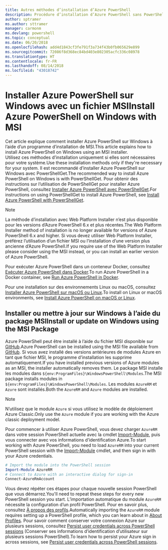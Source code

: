 ```yaml
---
title: Autres méthodes d’installation d’Azure PowerShell
description: Procédure d’installation d’Azure PowerShell sans PowerShellGet à l’aide d’un fichier MSI
author: sptramer
ms.author: sttramer
manager: carmonm
ms.devlang: powershell
ms.topic: conceptual
ms.date: 06/20/2018
ms.openlocfilehash: add4d1843cf3fe791f3a734f43b0fb065629e899
ms.sourcegitcommit: 72086f8d368ec84bd403e802305acfc336c08978
ms.translationtype: HT
ms.contentlocale: fr-FR
ms.lasthandoff: 08/14/2018
ms.locfileid: "43018742"
---
```

# <a name="install-azure-powershell-on-windows-with-msi"></a><span data-ttu-id="13863-103">Installer Azure PowerShell sur Windows avec un fichier MSI</span><span class="sxs-lookup"><span data-stu-id="13863-103">Install Azure PowerShell on Windows with MSI</span></span>

<span data-ttu-id="13863-104">Cet article explique comment installer Azure PowerShell sur Windows à l’aide d’un programme d’installation de MSI.</span><span class="sxs-lookup"><span data-stu-id="13863-104">This article explains how to install Azure PowerShell on Windows using an MSI installer.</span></span>  
<span data-ttu-id="13863-105">Utilisez ces méthodes d’installation uniquement si elles sont nécessaires pour votre système.</span><span class="sxs-lookup"><span data-stu-id="13863-105">Use these installation methods only if they're necessary for your system.</span></span> <span data-ttu-id="13863-106">Il est recommandé d’installer Azure PowerShell sur Windows avec PowerShellGet.</span><span class="sxs-lookup"><span data-stu-id="13863-106">The recommended way to install Azure PowerShell on Windows is with PowerShellGet.</span></span> <span data-ttu-id="13863-107">Pour obtenir des instructions sur l’utilisation de PowerShellGet pour installer Azure PowerShell, consultez [Installer Azure PowerShell avec PowerShellGet](install-azurerm-ps.md).</span><span class="sxs-lookup"><span data-stu-id="13863-107">For instructions on using PowerShellGet to install Azure PowerShell, see [Install Azure PowerShell with PowerShellGet](install-azurerm-ps.md).</span></span>

> [!NOTE]
> <span data-ttu-id="13863-108">La méthode d’installation avec Web Platform Installer n’est plus disponible pour les versions d’Azure PowerShell 6.x et plus récentes.</span><span class="sxs-lookup"><span data-stu-id="13863-108">The Web Platform Installer method of installation is no longer available for versions of Azure PowerShell 6.x and higher.</span></span> <span data-ttu-id="13863-109">Si vous devez utiliser Web Platform Installer, préférez l’utilisation d’un fichier MSI ou l’installation d’une version plus ancienne d’Azure PowerShell.</span><span class="sxs-lookup"><span data-stu-id="13863-109">If you require use of the Web Platform Installer please consider using the MSI instead, or you can install an earlier version of Azure PowerShell.</span></span>

<span data-ttu-id="13863-110">Pour exécuter Azure PowerShell dans un conteneur Docker, consultez [Exécuter Azure PowerShell dans Docker](azurerm-ps-in-docker.md).</span><span class="sxs-lookup"><span data-stu-id="13863-110">To run Azure PowerShell in a Docker container, see [Run Azure PowerShell in Docker](azurerm-ps-in-docker.md).</span></span>

<span data-ttu-id="13863-111">Pour une installation sur des environnements Linux ou macOS, consultez [Installer Azure PowerShell sur macOS ou Linux](install-azurermps-maclinux.md).</span><span class="sxs-lookup"><span data-stu-id="13863-111">To install on Linux or macOS environments, see [Install Azure PowerShell on macOS or Linux](install-azurermps-maclinux.md).</span></span>

## <a name="install-or-update-on-windows-using-the-msi-package"></a><span data-ttu-id="13863-112">Installer ou mettre à jour sur Windows à l’aide du package MSI</span><span class="sxs-lookup"><span data-stu-id="13863-112">Install or update on Windows using the MSI Package</span></span>

<span data-ttu-id="13863-113">Azure PowerShell peut être installé à l’aide du fichier MSI disponible sur [GitHub](https://github.com/Azure/azure-powershell/releases/latest).</span><span class="sxs-lookup"><span data-stu-id="13863-113">Azure PowerShell can be installed using the MSI file available from [GitHub](https://github.com/Azure/azure-powershell/releases/latest).</span></span> <span data-ttu-id="13863-114">Si vous avez installé des versions antérieures de modules Azure en tant que fichier MSI, le programme d’installation les supprime automatiquement.</span><span class="sxs-lookup"><span data-stu-id="13863-114">If you have installed previous versions of Azure modules as an MSI, the installer automatically removes them.</span></span> <span data-ttu-id="13863-115">Le package MSI installe les modules dans `${env:ProgramFiles}\WindowsPowerShell\Modules`.</span><span class="sxs-lookup"><span data-stu-id="13863-115">The MSI package installs modules in `${env:ProgramFiles}\WindowsPowerShell\Modules`.</span></span> <span data-ttu-id="13863-116">Les modules `AzureRM` et `Azure` sont installés.</span><span class="sxs-lookup"><span data-stu-id="13863-116">Both the `AzureRM` and `Azure` modules are installed.</span></span>

> [!NOTE]
> <span data-ttu-id="13863-117">N’utilisez que le module `Azure` si vous utilisez le modèle de déploiement Azure Classic.</span><span class="sxs-lookup"><span data-stu-id="13863-117">Only use the `Azure` module if you are working with the Azure classic deployment model.</span></span>

<span data-ttu-id="13863-118">Pour commencer à utiliser Azure PowerShell, vous devez charger `AzureRM` dans votre session PowerShell actuelle avec la cmdlet [Import-Module](/powershell/module/Microsoft.PowerShell.Core/Import-Module), puis vous connecter avec vos informations d’identification Azure.</span><span class="sxs-lookup"><span data-stu-id="13863-118">To start working with Azure PowerShell, you need to load `AzureRM` into your current PowerShell session with the [Import-Module](/powershell/module/Microsoft.PowerShell.Core/Import-Module) cmdlet, and then sign in with your Azure credentials.</span></span>

```powershell
# Import the module into the PowerShell session
Import-Module AzureRM
# Connect to Azure with an interactive dialog for sign-in
Connect-AzureRmAccount
```

<span data-ttu-id="13863-119">Vous devez répéter ces étapes pour chaque nouvelle session PowerShell que vous démarrez.</span><span class="sxs-lookup"><span data-stu-id="13863-119">You'll need to repeat these steps for every new PowerShell session you start.</span></span> <span data-ttu-id="13863-120">L’importation automatique du module `AzureRM` nécessite la configuration d’un profil PowerShell. Pour en savoir plus, consultez [À propos des profils](/powershell/module/microsoft.powershell.core/about/about_profiles).</span><span class="sxs-lookup"><span data-stu-id="13863-120">Automatically importing the `AzureRM` module requires setting up a PowerShell profile, which you can learn about in [About Profiles](/powershell/module/microsoft.powershell.core/about/about_profiles).</span></span>
<span data-ttu-id="13863-121">Pour savoir comment conserver votre connexion Azure sur plusieurs sessions, consultez [Persist user credentials across PowerShell sessions](context-persistence.md) (Conserver ses informations d’identification d’utilisateur sur plusieurs sessions PowerShell).</span><span class="sxs-lookup"><span data-stu-id="13863-121">To learn how to persist your Azure sign in across sessions, see [Persist user credentials across PowerShell sessions](context-persistence.md).</span></span>